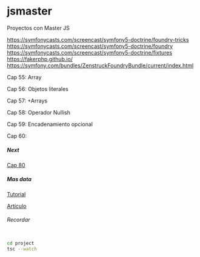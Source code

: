 # jsmaster

Proyectos con Master JS


https://symfonycasts.com/screencast/symfony5-doctrine/foundry-tricks
https://symfonycasts.com/screencast/symfony5-doctrine/foundry
https://symfonycasts.com/screencast/symfony5-doctrine/fixtures
https://fakerphp.github.io/
https://symfony.com/bundles/ZenstruckFoundryBundle/current/index.html


Cap 55: Array

Cap 56: Objetos literales

Cap 57: +Arrays

Cap 58: Operador Nullish

Cap 59: Encadenamiento opcional

Cap 60: 
##### Next

[Cap 80](https://www.udemy.com/course/master-en-typescript-javascript-moderno-ecmascript-es12-apis-html5/learn/lecture/28678784#overview)


##### Mas data

[Tutorial](https://www.youtube.com/watch?v=gS_B_Gi_aI0)

[Artículo]([https://victorroblesweb.es/2022/04/26/javascript-es2022-novedades-y-mejoras-del-lenguaje-de-frontend-mas-usado/)


###### Recordar

```bash

cd project
tsc --watch
```
